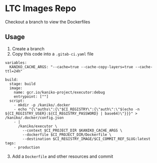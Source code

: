 # LTC Images Repo

Checkout a branch to view the Dockerfiles

## Usage

1. Create a branch
1. Copy this code into a `.gitab-ci.yaml` file
```
variables:
  KANIKO_CACHE_ARGS: "--cache=true --cache-copy-layers=true --cache-ttl=24h"

build:
  stage: build
  image:
    name: gcr.io/kaniko-project/executor:debug
    entrypoint: [""]
  script:
    - mkdir -p /kaniko/.docker
    - echo "{\"auths\":{\"$CI_REGISTRY\":{\"auth\":\"$(echo -n ${CI_REGISTRY_USER}:${CI_REGISTRY_PASSWORD} | base64)\"}}}" > /kaniko/.docker/config.json
    - |
      /kaniko/executor \
        --context $CI_PROJECT_DIR $KANIKO_CACHE_ARGS \
        --dockerfile $CI_PROJECT_DIR/Dockerfile \
        --destination $CI_REGISTRY_IMAGE/$CI_COMMIT_REF_SLUG:latest
tags:
    - production
```
3. Add a `Dockerfile` and other resources and commit
